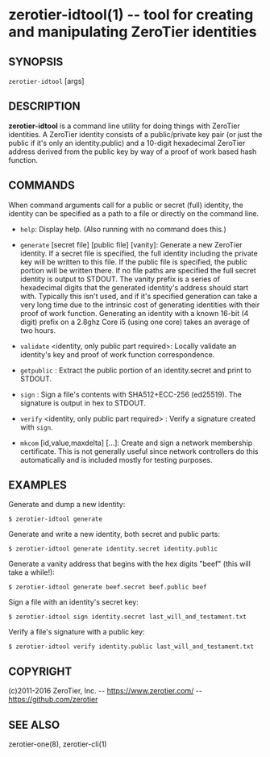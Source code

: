 zerotier-idtool(1) -- tool for creating and manipulating ZeroTier identities
============================================================================

## SYNOPSIS

`zerotier-idtool` <command> [args]

## DESCRIPTION

**zerotier-idtool** is a command line utility for doing things with ZeroTier identities. A ZeroTier
identity consists of a public/private key pair (or just the public if it's only an identity.public)
and a 10-digit hexadecimal ZeroTier address derived from the public key by way of a proof of work
based hash function.

## COMMANDS

When command arguments call for a public or secret (full) identity, the identity can be specified as
a path to a file or directly on the command line.

* `help`:
  Display help. (Also running with no command does this.)

* `generate` [secret file] [public file] [vanity]:
  Generate a new ZeroTier identity. If a secret file is specified, the full identity including the
  private key will be written to this file. If the public file is specified, the public portion will
  be written there. If no file paths are specified the full secret identity is output to STDOUT. The
  vanity prefix is a series of hexadecimal digits that the generated identity's address should start
  with. Typically this isn't used, and if it's specified generation can take a very long time due to
  the intrinsic cost of generating identities with their proof of work function. Generating an
  identity with a known 16-bit (4 digit) prefix on a 2.8ghz Core i5 (using one core) takes an
  average of two hours.

* `validate` <identity, only public part required>:
  Locally validate an identity's key and proof of work function correspondence.

* `getpublic` <full identity with secret>:
  Extract the public portion of an identity.secret and print to STDOUT.

* `sign` <full identity with secret> <file to sign>:
  Sign a file's contents with SHA512+ECC-256 (ed25519). The signature is output in hex to STDOUT.

* `verify` <identity, only public part required> <file to check> <signature in hex>:
  Verify a signature created with `sign`.

* `mkcom` <full identity with secret> [id,value,maxdelta] [...]:
  Create and sign a network membership certificate. This is not generally useful since network
  controllers do this automatically and is included mostly for testing purposes.

## EXAMPLES

Generate and dump a new identity:

    $ zerotier-idtool generate

Generate and write a new identity, both secret and public parts:

    $ zerotier-idtool generate identity.secret identity.public

Generate a vanity address that begins with the hex digits "beef" (this will take a while!):

    $ zerotier-idtool generate beef.secret beef.public beef

Sign a file with an identity's secret key:

    $ zerotier-idtool sign identity.secret last_will_and_testament.txt

Verify a file's signature with a public key:

    $ zerotier-idtool verify identity.public last_will_and_testament.txt

## COPYRIGHT

(c)2011-2016 ZeroTier, Inc. -- https://www.zerotier.com/ -- https://github.com/zerotier

## SEE ALSO

zerotier-one(8), zerotier-cli(1)
